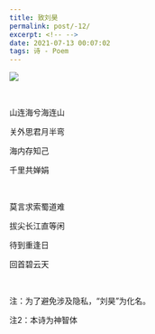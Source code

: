 ```yaml
---
title: 致刘昊
permalink: post/-12/
excerpt: <!-- -->
date: 2021-07-13 00:07:02
tags: 诗 - Poem
---
```


![](1.png)

<br>

山连海兮海连山

关外思君月半弯

海内存知己

千里共婵娟

<br>

莫言求索蜀道难

拔尖长江直等闲

待到重逢日

回首碧云天

<br>

注：为了避免涉及隐私，“刘昊”为化名。

注2：本诗为神智体
